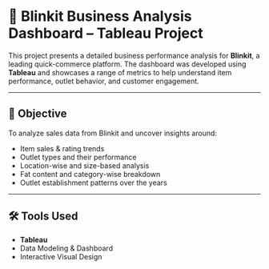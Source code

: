 # 🛒 Blinkit Business Analysis Dashboard – Tableau Project

This project presents a detailed business performance analysis for **Blinkit**, a leading quick-commerce platform. The dashboard was developed using **Tableau** and showcases a range of metrics to help understand item performance, outlet behavior, and customer engagement.

---

## 🎯 Objective

To analyze sales data from Blinkit and uncover insights around:
- Item sales & rating trends
- Outlet types and their performance
- Location-wise and size-based analysis
- Fat content and category-wise breakdown
- Outlet establishment patterns over the years

---

## 🛠️ Tools Used
- **Tableau**
- Data Modeling & Dashboard
- Interactive Visual Design
